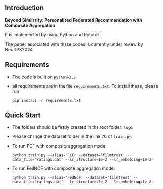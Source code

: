 
## Introduction

**Beyond Similarity: Personalized Federated Recommendation with Composite Aggregation**

It is implemented by using Python and Pytorch.

The paper associated with these codes is currently under review by NeurIPS2024.

## Requirements

- The code is built on `python=3.7`

- all requirements are in the file `requirements.txt`. To install these, please run

  `pip install -r requirements.txt`

## Quick Start

- The folders should be firstly created in the root folder: `logs`.

- Please change the dataset folder in the line 26 of `train.py`.

- To run FCF with composite aggregation mode:

  `python train.py --alias='FCF' --dataset='filmtrust' --data_file='ratings.dat' --lr_structure=1e-2 --lr_embedding=1e-2`

- To run FedNCF with composite aggregation mode:

  `python train.py --alias='FedNCF' --dataset='filmtrust' --data_file='ratings.dat' --lr_structure=1e-2 --lr_embedding=1e-2`